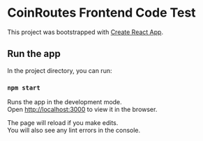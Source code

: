 # CoinRoutes Frontend Code Test

This project was bootstrapped with [Create React App](https://github.com/facebook/create-react-app).

## Run the app

In the project directory, you can run:

### `npm start`

Runs the app in the development mode.\
Open [http://localhost:3000](http://localhost:3000) to view it in the browser.

The page will reload if you make edits.\
You will also see any lint errors in the console.